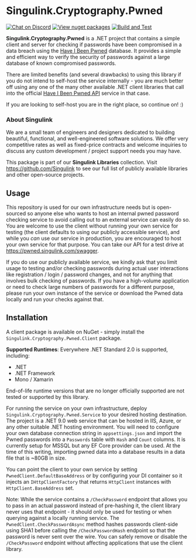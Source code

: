 # Singulink.Cryptography.Pwned

[![Chat on Discord](https://img.shields.io/discord/906246067773923490)](https://discord.gg/EkQhJFsBu6)
[![View nuget packages](https://img.shields.io/nuget/v/Singulink.Cryptography.Pwned.Client.svg)](https://www.nuget.org/packages/Singulink.Cryptography.Pwned.Client/)
[![Build and Test](https://github.com/Singulink/Singulink.Cryptography.Pwned/workflows/build%20and%20test/badge.svg)](https://github.com/Singulink/Singulink.Cryptography.Pwned/actions?query=workflow%3A%22build+and+test%22)

**Singulink.Cryptography.Pwned** is a .NET project that contains a simple client and server for checking if passwords have been compromised in a data breach using the [Have I Been Pwned](https://haveibeenpwned.com/) database. It provides a simple and efficient way to verify the security of passwords against a large database of known compromised passwords.

There are limited benefits (and several drawbacks) to using this library if you do not intend to self-host the service internally - you are much better off using any one of the many other available .NET client libraries that call into the official [Have I Been Pwned API](https://haveibeenpwned.com/API/v3) service in that case.

If you are looking to self-host you are in the right place, so continue on! :)

### About Singulink

We are a small team of engineers and designers dedicated to building beautiful, functional, and well-engineered software solutions. We offer very competitive rates as well as fixed-price contracts and welcome inquiries to discuss any custom development / project support needs you may have.

This package is part of our **Singulink Libraries** collection. Visit https://github.com/Singulink to see our full list of publicly available libraries and other open-source projects.

## Usage

This repository is used for our own infrastructure needs but is open-sourced so anyone else who wants to host an internal pwned password checking service to avoid calling out to an external service can easily do so. You are welcome to use the client without running your own service for testing (the client defaults to using our publicly accessible service), and while you *can* use our service in production, you are encouraged to host your own service for that purpose. You can take our API for a test drive at https://pwned.singulink.com/swagger.

If you do use our publicly available service, we kindly ask that you limit usage to testing and/or checking passwords during actual user interactions like registration / login / password changes, and not for anything that involves bulk checking of passwords. If you have a high-volume application or need to check large numbers of passwords for a different purpose, please run your own instance of the service or download the Pwned data locally and run your checks against that.

## Installation

A client package is available on NuGet - simply install the `Singulink.Cryptography.Pwned.Client` package.

**Supported Runtimes**: Everywhere .NET Standard 2.0 is supported, including:
- .NET
- .NET Framework
- Mono / Xamarin

End-of-life runtime versions that are no longer officially supported are not tested or supported by this library.

For running the service on your own infrastructure, deploy `Singulink.Cryptography.Pwned.Service` to your desired hosting destination. The project is a .NET 9.0 web service that can be hosted in IIS, Azure, or any other suitable .NET hosting environment. You will need to configure your own database connection string in `appsettings.json` and import the Pwned passwords into a `Passwords` table with `Hash` and `Count` columns. It is currently setup for MSSQL but any EF Core provider can be used. At the time of this writing, importing pwned data into a database results in a data file that is ~80GB in size.

You can point the client to your own service by setting `PwnedClient.DefaultBaseAddress` or by configuring your DI container so it injects an `IHttpClientFactory` that returns `HttpClient` instances with `HttpClient.BaseAddress` set.

Note: While the service contains a `/CheckPassword` endpoint that allows you to pass in an actual password instead of pre-hashing it, the client library never uses that endpoint - it should only be used for testing or when querying against a locally running service. The `PwnedClient.CheckPasswordAsync` method hashes passwords client-side using SHA1 before calling the `/CheckPasswordHash` endpoint so that the password is never sent over the wire. You can safely remove or disable the `/CheckPassword` endpoint without affecting applications that use the client library.